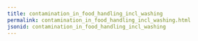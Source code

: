 ```yaml
---
title: contamination_in_food_handling_incl_washing
permalink: contamination_in_food_handling_incl_washing.html
jsonid: contamination_in_food_handling_incl_washing
---
```

